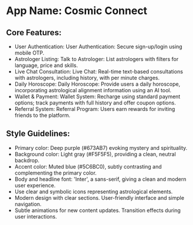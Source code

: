 # **App Name**: Cosmic Connect

## Core Features:

- User Authentication: User Authentication: Secure sign-up/login using mobile OTP.
- Astrologer Listing: Talk to Astrologer: List astrologers with filters for language, price and skills.
- Live Chat Consultation: Live Chat: Real-time text-based consultations with astrologers, including history, with per minute charges.
- Daily Horoscope: Daily Horoscope: Provide users a daily horoscope, incorporating astrological alignment information using an AI tool.
- Wallet & Payment: Wallet System: Recharge using standard payment options; track payments with full history and offer coupon options.
- Referral System: Referral Program: Users earn rewards for inviting friends to the platform.

## Style Guidelines:

- Primary color: Deep purple (#673AB7) evoking mystery and spirituality.
- Background color: Light gray (#F5F5F5), providing a clean, neutral backdrop.
- Accent color: Muted blue (#5C6BC0), subtly contrasting and complementing the primary color.
- Body and headline font: 'Inter', a sans-serif, giving a clean and modern user experience.
- Use clear and symbolic icons representing astrological elements.
- Modern design with clear sections. User-friendly interface and simple navigation.
- Subtle animations for new content updates. Transition effects during user interactions.